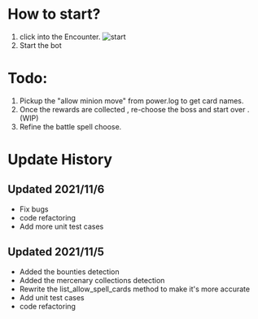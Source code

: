 



# How to start?
 1) click into the Encounter.
![start](https://user-images.githubusercontent.com/39233649/140306732-460fe239-54fa-4ea9-8cc2-e26cc3f5a272.PNG)
2) Start the bot

# Todo:
 1) Pickup the "allow minion move" from power.log to get card names.
 2) Once the rewards are collected , re-choose the boss and start over . (WIP)
 3) Refine the battle spell choose.


# Update History
## Updated 2021/11/6
- Fix bugs
- code refactoring
- Add more unit test cases


## Updated 2021/11/5
- Added the bounties detection
- Added the mercenary collections detection
- Rewrite the list_allow_spell_cards method to make it's more accurate 
- Add unit test cases 
- code refactoring
